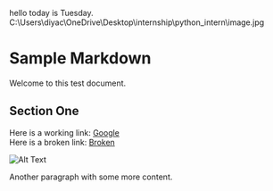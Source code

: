 hello
today is Tuesday.
C:\Users\diyac\OneDrive\Desktop\internship\python_intern\image.jpg

# Sample Markdown

Welcome to this test document.

## Section One

Here is a working link: [Google](https://www.google.com)  
Here is a broken link: [Broken](https://thispagedoesnotexist123456789.com)

![Alt Text](https://via.placeholder.com/150)

Another paragraph with some more content.
